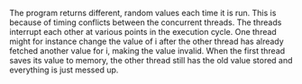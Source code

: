 The program returns different, random values each time it is run. This is because of timing conflicts between the concurrent threads.
The threads interrupt each other at various points in the execution cycle. One thread might for instance change the value of i after 
the other thread has already fetched another value for i, making the value invalid. When the first thread saves its value to memory,
the other thread still has the old value stored and everything is just messed up. 
